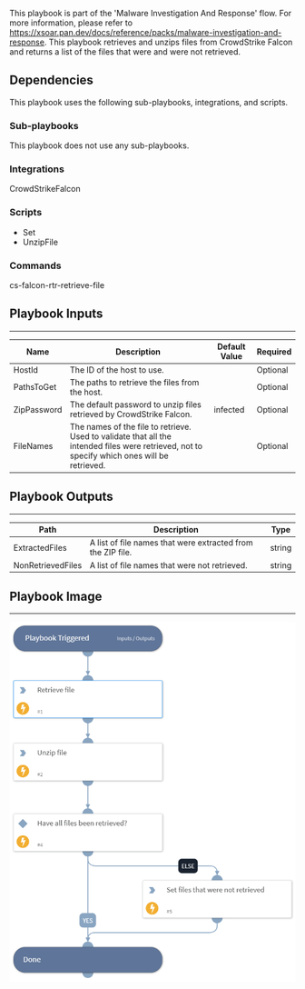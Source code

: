 This playbook is part of the 'Malware Investigation And Response' flow. For more information, please refer to https://xsoar.pan.dev/docs/reference/packs/malware-investigation-and-response.
This playbook retrieves and unzips files from CrowdStrike Falcon and returns a list of the files that were and were not retrieved.

## Dependencies
This playbook uses the following sub-playbooks, integrations, and scripts.

### Sub-playbooks
This playbook does not use any sub-playbooks.

### Integrations
CrowdStrikeFalcon

### Scripts
* Set
* UnzipFile

### Commands
cs-falcon-rtr-retrieve-file

## Playbook Inputs
---

| **Name** | **Description** | **Default Value** | **Required** |
| --- | --- | --- | --- |
| HostId | The ID of the host to use. |  | Optional |
| PathsToGet | The paths to retrieve the files from the host. |  | Optional |
| ZipPassword | The default password to unzip files retrieved by CrowdStrike Falcon. | infected | Optional |
| FileNames | The names of the file to retrieve. Used to validate that all the intended files were retrieved, not to specify which ones will be retrieved.    |  | Optional |

## Playbook Outputs
---

| **Path** | **Description** | **Type** |
| --- | --- | --- |
| ExtractedFiles | A list of file names that were extracted from the ZIP file. | string |
| NonRetrievedFiles | A list of file names that were not retrieved. | string |

## Playbook Image
---
![CrowdStrike Falcon - Retrieve File](../doc_files/CrowdStrike_Falcon_-_Retrieve_File.png)
